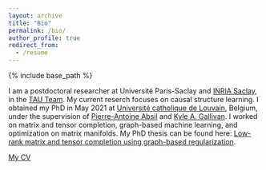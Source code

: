 ```yaml
---
layout: archive
title: "Bio"
permalink: /bio/
author_profile: true
redirect_from:
  - /resume
---
```


{% include base_path %}

I am a postdoctoral researcher at Université Paris-Saclay and [INRIA Saclay](https://www.inria.fr/fr/centre-inria-de-saclay), in the [TAU Team](https://www.inria.fr/fr/tau). 
My current reserch focuses on causal structure learning. 
I obtained my PhD in May 2021 at [Université catholique de Louvain](https://uclouvain.be), Belgium, under the supervision of [Pierre-Antoine Absil](https://sites.uclouvain.be/absil/) and [Kyle A. Gallivan](https://www.math.fsu.edu/~gallivan/). I worked on matrix and tensor completion, graph-based machine learning, and optimization on matrix manifolds. 
My PhD thesis can be found here: [Low-rank matrix and tensor completion using graph-based regularization](https://dial.uclouvain.be/pr/boreal/object/boreal:248077).

[My CV](/files/cv_shuyu_dong.pdf)  

